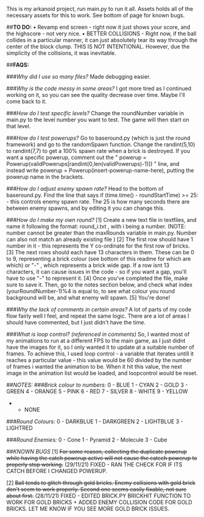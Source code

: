 This is my arkanoid project, run main.py to run it all. Assets holds all of the necessary assets for this to work. See bottom of page for known bugs. 

##**TO DO:**
• Revamp end screen - right now it just shows your score, and the highscore - not very nice. 
• BETTER COLLISIONS - Right now, if the ball collides in a particular manner, it can just absolutely tear its way through the center of the block clump. THIS IS NOT INTENTIONAL. However, due the simplicity of the collisions, it was inevitable. 

##**FAQS:**

###*Why did I use so many files?* 
Made debugging easier. 

###*Why is the code messy in some areas?*
I got more tired as I continued working on it, so you can see the quality decrease over time. Maybe I'll come back to it. 

###*How do I test specific levels?*
Change the roundNumber variable in main.py to the level number you want to test. The game will then start on that level. 

###*How do I test powerups?*
Go to baseround.py (which is just the round framework) and go to the randomSpawn function. Change the randint(5,10) to randint(7,7) to get a 100% spawn rate when a brick is destroyed. If you want a specific powerup, comment out the " powerup = Powerup(validPowerups[randint(0,len(validPowerups)-1)]) " line, and instead write powerup = Powerup(insert-powerup-name-here), putting the powerup name in the brackets.

###*How do I adjust enemy spawn rate?*
Head to the bottom of baseround.py. Find the line that says if (time.time() - roundStartTime) >= 25:  - this controls enemy spawn rate. The 25 is how many seconds there are between enemy spawns, and by editing it you can change this. 

###*How do I make my own round?* 
[1] Create a new text file in textfiles, and name it following the format: round_i.txt , with i being a number. (NOTE: number cannot be greater than the maxRounds variable in main.py. Number can also not match an already existing file )
[2] The first row should have 1 number in it - this represents the Y co-ordinate for the first row of bricks. 
[3] The next rows should each have 13 characters in them. These can be 0 to 9, representing a brick colour (see bottom of this readme for which are which) or "-" , which represents a brick wide gap. If a row isnt 13 characters, it can cause issues in the code - so if you want a gap, you'll have to use "-" to represent it.
[4] Once you've completed the file, make sure to save it. Then, go to the notes section below, and check what index (yourRoundNumber-1)%4 is equal to, to see what colour you round background will be, and what enemy will spawn. 
[5] You're done! 

###*Why the lack of comments in certain areas?*
A lot of parts of my code flow fairly well I feel, and repeat the same logic. There are a lot of areas I should have commented, but I just didn't have the time. 

###*What is loop control? (referenced in comments)*
So, I wanted most of my animations to run at a different FPS to the main game, as I just didnt have the images for it, so I only wanted it to update at a suitable number of frames. To achieve this, I used loop control - a variable that iterates untill it reaches a particular value - this value would be 60 divided by the number of frames i wanted the animation to be. When it hit this value, the next image in the animation list would be loaded, and loopcontrol would be reset.  



##*NOTES:*
###*Brick colour to numbers:*
0 - BLUE
1 - CYAN
2 - GOLD
3 - GREEN
4 - ORANGE
5 - PINK
6 - RED
7 - SILVER
8 - WHITE
9 - YELLOW
- - NONE

###*Round Colours:*
0 - DARKBLUE
1 - DARKGREEN
2 - LIGHTBLUE
3 - LIGHTRED

###*Round Enemies:*
0 - Cone
1 - Pyramid
2 - Molecule
3 - Cube 




##*KNOWN BUGS*
[1] ~~For some reason, collecting the duplicate powerup while having the catch powerup active will not cause the catcch powerup to properly stop working.~~ (29/11/21) FIXED - RAN THE CHECK FOR IF ITS CATCH BEFORE I CHANGED POWERUP. 

[2] ~~Ball tends to glitch through gold bricks. Enemy collisions with gold brick don't seem to work properly. Second one seems easily fixable, not sure about first.~~ (28/11/21) FIXED - EDITED BRICK.PY BRICKHIT FUNCTION TO WORK FOR GOLD BRICKS + ADDED ENEMY COLLISION CODE FOR GOLD BRICKS. LET ME KNOW IF YOU SEE MORE GOLD BRICK ISSUES. 
